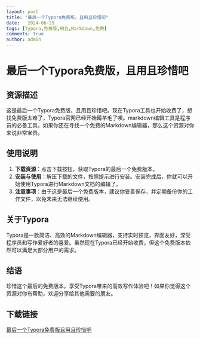 ```yaml
---
layout: post
title: "最后一个Typora免费版，且用且珍惜吧"
date:   2024-06-29
tags: [Typora,免费版,用且,Markdown,免费]
comments: true
author: admin
---
```

# 最后一个Typora免费版，且用且珍惜吧

## 资源描述

这是最后一个Typora免费版，且用且珍惜吧。现在Typora工具也开始收费了，想找免费版太难了，Typora官网已经开始薅羊毛了噢。markdown编辑工具是程序员的必备工具，如果你还在寻找一个免费的Markdown编辑器，那么这个资源对你来说非常宝贵。

## 使用说明

1. **下载资源**：点击下载按钮，获取Typora的最后一个免费版本。
2. **安装与使用**：解压下载的文件，按照提示进行安装。安装完成后，你就可以开始使用Typora进行Markdown文档的编辑了。
3. **注意事项**：由于这是最后一个免费版本，建议你妥善保存，并定期备份你的工作文件，以免未来无法继续使用。

## 关于Typora

Typora是一款简洁、高效的Markdown编辑器，支持实时预览，界面友好，深受程序员和写作爱好者的喜爱。虽然现在Typora已经开始收费，但这个免费版本依然可以满足大部分用户的需求。

## 结语

珍惜这个最后的免费版本，享受Typora带来的高效写作体验吧！如果你觉得这个资源对你有帮助，欢迎分享给其他需要的朋友。

## 下载链接

[最后一个Typora免费版且用且珍惜吧](https://pan.quark.cn/s/46523f31f5d2)